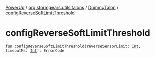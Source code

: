 [PowerUp](../../index.md) / [org.stormgears.utils.talons](../index.md) / [DummyTalon](index.md) / [configReverseSoftLimitThreshold](./config-reverse-soft-limit-threshold.md)

# configReverseSoftLimitThreshold

`fun configReverseSoftLimitThreshold(reverseSensorLimit: `[`Int`](https://kotlinlang.org/api/latest/jvm/stdlib/kotlin/-int/index.html)`, timeoutMs: `[`Int`](https://kotlinlang.org/api/latest/jvm/stdlib/kotlin/-int/index.html)`): ErrorCode`